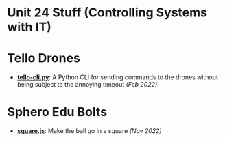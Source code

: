 # Unit 24 Stuff (Controlling Systems with IT)

# Tello Drones
- **[tello-cli.py](tello/tello-cli.py)**: A Python CLI for sending commands to the drones without being subject to the annoying timeout *(Feb 2022)*

# Sphero Edu Bolts
- **[square.js](sphero/square.js)**: Make the ball go in a square *(Nov 2022)*